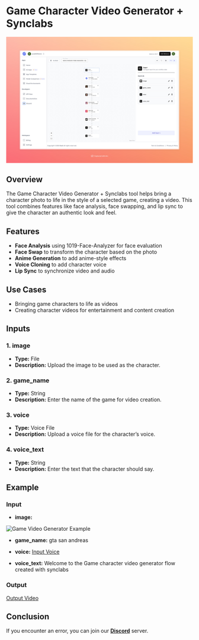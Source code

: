 # Game Character Video Generator + Synclabs

<img src="images/game-video-generator-sync-full.jpeg" alt="Game Video Generator + Sync"/>

## Overview
The Game Character Video Generator + Synclabs tool helps bring a character photo to life in the style of a selected game, creating a video. This tool combines features like face analysis, face swapping, and lip sync to give the character an authentic look and feel.

## Features
- **Face Analysis** using 1019-Face-Analyzer for face evaluation
- **Face Swap** to transform the character based on the photo
- **Anime Generation** to add anime-style effects
- **Voice Cloning** to add character voice
- **Lip Sync** to synchronize video and audio

## Use Cases
- Bringing game characters to life as videos
- Creating character videos for entertainment and content creation

## Inputs

### 1. image
- **Type:** File
- **Description:** Upload the image to be used as the character.

### 2. game_name
- **Type:** String
- **Description:** Enter the name of the game for video creation.

### 3. voice
- **Type:** Voice File
- **Description:** Upload a voice file for the character’s voice.

### 4. voice_text
- **Type:** String
- **Description:** Enter the text that the character should say.

## Example 

### Input
- **image:** 

 <img src="https://storage.googleapis.com/magicpoint/models/man.png" alt="Game Video Generator Example" width="300">


- **game_name:** gta san andreas
- **voice:** 
[Input Voice](https://storage.googleapis.com/magicpoint/global_inputs/each-audio.mp3)

- **voice_text:** Welcome to the Game character video generator flow created with synclabs

### Output
[Output Video](https://storage.googleapis.com/magicpoint/github-outputs/game-video-generator-sync-github-output.mp4)

## Conclusion
If you encounter an error, you can join our <b><a href="https://discord.com/invite/yzZD4ZxBPt" target="_blank">Discord</a></b> server.
